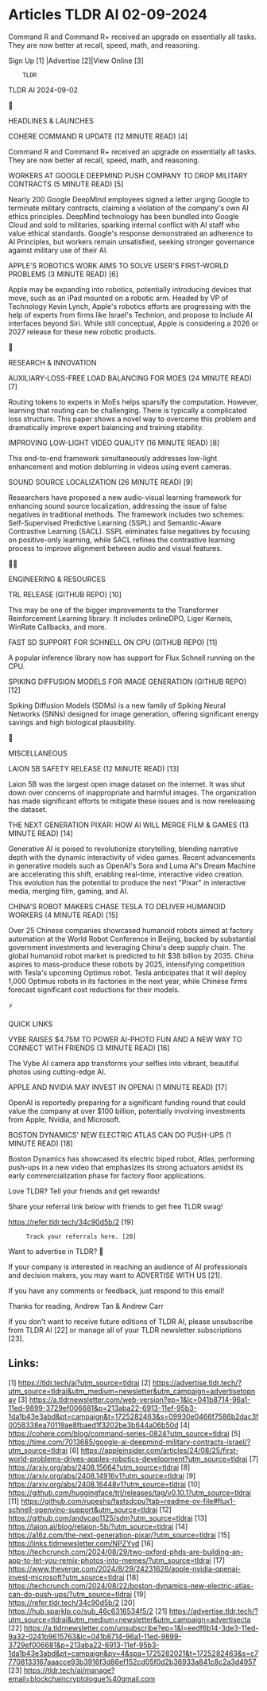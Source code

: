 # Articles TLDR AI 02-09-2024

Command R and Command R+ received an upgrade on essentially all tasks.
They are now better at recall, speed, math, and reasoning.  

 Sign Up [1] |Advertise [2]|View Online [3] 

		TLDR 

TLDR AI 2024-09-02

🚀 

HEADLINES & LAUNCHES

 COHERE COMMAND R UPDATE (12 MINUTE READ) [4] 

 Command R and Command R+ received an upgrade on essentially all
tasks. They are now better at recall, speed, math, and reasoning. 

 WORKERS AT GOOGLE DEEPMIND PUSH COMPANY TO DROP MILITARY CONTRACTS (5
MINUTE READ) [5] 

 Nearly 200 Google DeepMind employees signed a letter urging Google to
terminate military contracts, claiming a violation of the company's
own AI ethics principles. DeepMind technology has been bundled into
Google Cloud and sold to militaries, sparking internal conflict with
AI staff who value ethical standards. Google's response demonstrated
an adherence to AI Principles, but workers remain unsatisfied, seeking
stronger governance against military use of their AI. 

 APPLE'S ROBOTICS WORK AIMS TO SOLVE USER'S FIRST-WORLD PROBLEMS (3
MINUTE READ) [6] 

 Apple may be expanding into robotics, potentially introducing devices
that move, such as an iPad mounted on a robotic arm. Headed by VP of
Technology Kevin Lynch, Apple's robotics efforts are progressing with
the help of experts from firms like Israel's Technion, and propose to
include AI interfaces beyond Siri. While still conceptual, Apple is
considering a 2026 or 2027 release for these new robotic products. 

🧠 

RESEARCH & INNOVATION

 AUXILIARY-LOSS-FREE LOAD BALANCING FOR MOES (24 MINUTE READ) [7] 

 Routing tokens to experts in MoEs helps sparsify the computation.
However, learning that routing can be challenging. There is typically
a complicated loss structure. This paper shows a novel way to overcome
this problem and dramatically improve expert balancing and training
stability. 

 IMPROVING LOW-LIGHT VIDEO QUALITY (16 MINUTE READ) [8] 

 This end-to-end framework simultaneously addresses low-light
enhancement and motion deblurring in videos using event cameras. 

 SOUND SOURCE LOCALIZATION (26 MINUTE READ) [9] 

 Researchers have proposed a new audio-visual learning framework for
enhancing sound source localization, addressing the issue of false
negatives in traditional methods. The framework includes two schemes:
Self-Supervised Predictive Learning (SSPL) and Semantic-Aware
Contrastive Learning (SACL). SSPL eliminates false negatives by
focusing on positive-only learning, while SACL refines the contrastive
learning process to improve alignment between audio and visual
features. 

🧑‍💻 

ENGINEERING & RESOURCES

 TRL RELEASE (GITHUB REPO) [10] 

 This may be one of the bigger improvements to the Transformer
Reinforcement Learning library. It includes onlineDPO, Liger Kernels,
WinRate Callbacks, and more. 

 FAST SD SUPPORT FOR SCHNELL ON CPU (GITHUB REPO) [11] 

 A popular inference library now has support for Flux Schnell running
on the CPU. 

 SPIKING DIFFUSION MODELS FOR IMAGE GENERATION (GITHUB REPO) [12] 

 Spiking Diffusion Models (SDMs) is a new family of Spiking Neural
Networks (SNNs) designed for image generation, offering significant
energy savings and high biological plausibility. 

🎁 

MISCELLANEOUS

 LAION 5B SAFETY RELEASE (12 MINUTE READ) [13] 

 Laion 5B was the largest open image dataset on the internet. It was
shut down over concerns of inappropriate and harmful images. The
organization has made significant efforts to mitigate these issues and
is now rereleasing the dataset. 

 THE NEXT GENERATION PIXAR: HOW AI WILL MERGE FILM & GAMES (13 MINUTE
READ) [14] 

 Generative AI is poised to revolutionize storytelling, blending
narrative depth with the dynamic interactivity of video games. Recent
advancements in generative models such as OpenAI's Sora and Luma AI's
Dream Machine are accelerating this shift, enabling real-time,
interactive video creation. This evolution has the potential to
produce the next "Pixar" in interactive media, merging film, gaming,
and AI. 

 CHINA'S ROBOT MAKERS CHASE TESLA TO DELIVER HUMANOID WORKERS (4
MINUTE READ) [15] 

 Over 25 Chinese companies showcased humanoid robots aimed at factory
automation at the World Robot Conference in Beijing, backed by
substantial government investments and leveraging China's deep supply
chain. The global humanoid robot market is predicted to hit $38
billion by 2035. China aspires to mass-produce these robots by 2025,
intensifying competition with Tesla's upcoming Optimus robot. Tesla
anticipates that it will deploy 1,000 Optimus robots in its factories
in the next year, while Chinese firms forecast significant cost
reductions for their models. 

⚡ 

QUICK LINKS

 VYBE RAISES $4.75M TO POWER AI-PHOTO FUN AND A NEW WAY TO CONNECT
WITH FRIENDS (3 MINUTE READ) [16] 

 The Vybe AI camera app transforms your selfies into vibrant,
beautiful photos using cutting-edge AI. 

 APPLE AND NVIDIA MAY INVEST IN OPENAI (1 MINUTE READ) [17] 

 OpenAI is reportedly preparing for a significant funding round that
could value the company at over $100 billion, potentially involving
investments from Apple, Nvidia, and Microsoft. 

 BOSTON DYNAMICS' NEW ELECTRIC ATLAS CAN DO PUSH-UPS (1 MINUTE READ)
[18] 

 Boston Dynamics has showcased its electric biped robot, Atlas,
performing push-ups in a new video that emphasizes its strong
actuators amidst its early commercialization phase for factory floor
applications. 

Love TLDR? Tell your friends and get rewards!

 Share your referral link below with friends to get free TLDR swag! 

 https://refer.tldr.tech/34c90d5b/2 [19] 

		 Track your referrals here. [20] 

Want to advertise in TLDR? 📰

 If your company is interested in reaching an audience of AI
professionals and decision makers, you may want to ADVERTISE WITH US
[21]. 

 If you have any comments or feedback, just respond to this email! 

Thanks for reading, 
Andrew Tan & Andrew Carr 

If you don't want to receive future editions of TLDR AI, please
unsubscribe from TLDR AI [22] or manage all of your TLDR newsletter
subscriptions [23]. 

 

Links:
------
[1] https://tldr.tech/ai?utm_source=tldrai
[2] https://advertise.tldr.tech/?utm_source=tldrai&utm_medium=newsletter&utm_campaign=advertisetopnav
[3] https://a.tldrnewsletter.com/web-version?ep=1&lc=041b8714-96a1-11ed-9899-3729ef006681&p=213aba22-6913-11ef-95b3-1da1b43e3abd&pt=campaign&t=1725282463&s=09930e0466f7586b2dac3f0058338ea70119ae8fbaed1f3202be3b644a06b50d
[4] https://cohere.com/blog/command-series-0824?utm_source=tldrai
[5] https://time.com/7013685/google-ai-deepmind-military-contracts-israel/?utm_source=tldrai
[6] https://appleinsider.com/articles/24/08/25/first-world-problems-drives-apples-robotics-development?utm_source=tldrai
[7] https://arxiv.org/abs/2408.15664?utm_source=tldrai
[8] https://arxiv.org/abs/2408.14916v1?utm_source=tldrai
[9] https://arxiv.org/abs/2408.16448v1?utm_source=tldrai
[10] https://github.com/huggingface/trl/releases/tag/v0.10.1?utm_source=tldrai
[11] https://github.com/rupeshs/fastsdcpu?tab=readme-ov-file#flux1-schnell-openvino-support&utm_source=tldrai
[12] https://github.com/andycao1125/sdm?utm_source=tldrai
[13] https://laion.ai/blog/relaion-5b/?utm_source=tldrai
[14] https://a16z.com/the-next-generation-pixar/?utm_source=tldrai
[15] https://links.tldrnewsletter.com/NPZYyd
[16] https://techcrunch.com/2024/08/29/two-oxford-phds-are-building-an-app-to-let-you-remix-photos-into-memes/?utm_source=tldrai
[17] https://www.theverge.com/2024/8/29/24231626/apple-nvidia-openai-invest-microsoft?utm_source=tldrai
[18] https://techcrunch.com/2024/08/22/boston-dynamics-new-electric-atlas-can-do-push-ups/?utm_source=tldrai
[19] https://refer.tldr.tech/34c90d5b/2
[20] https://hub.sparklp.co/sub_46c6316534f5/2
[21] https://advertise.tldr.tech/?utm_source=tldrai&utm_medium=newsletter&utm_campaign=advertisecta
[22] https://a.tldrnewsletter.com/unsubscribe?ep=1&l=eedf6b14-3de3-11ed-9a32-0241b9615763&lc=041b8714-96a1-11ed-9899-3729ef006681&p=213aba22-6913-11ef-95b3-1da1b43e3abd&pt=campaign&pv=4&spa=1725282021&t=1725282463&s=c77708133167aaacce93b3916f3d86ef152cd05f0d2b36933a841c8c2a3d4957
[23] https://tldr.tech/ai/manage?email=blockchaincryptologue%40gmail.com